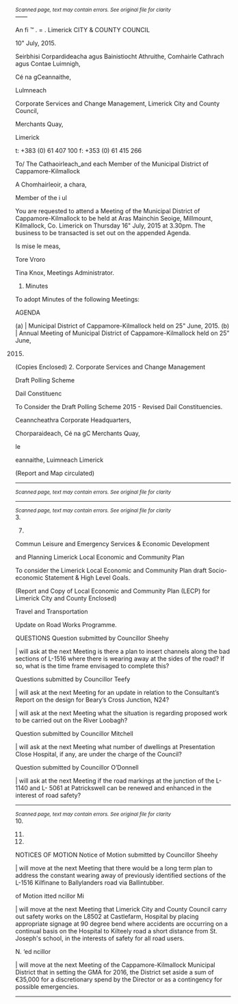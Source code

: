 *<small>Scanned page, text may contain errors. See original file for clarity</small>*  
_——_

An fi ™
. = .
Limerick
CITY & COUNTY
COUNCIL

10" July, 2015.

Seirbhisi Corpardideacha agus Bainistiocht Athruithe,
Comhairle Cathrach agus Contae Luimnigh,

Cé na gCeannaithe,

Lulmneach

Corporate Services and Change Management,
Limerick City and County Council,

Merchants Quay,

Limerick

t: +383 (0) 61 407 100
f: +353 (0) 61 415 266

To/ The Cathaoirleach_and each Member of the Municipal
District of Cappamore-Kilmallock

A Chomhairleoir, a chara,

Member of the
i ul

You are requested to attend a Meeting of the Municipal District of Cappamore-Kilmallock to be
held at Aras Mainchin Seoige, Millmount, Kilmallock, Co. Limerick on Thursday 16" July, 2015
at 3.30pm. The business to be transacted is set out on the appended Agenda.

Is mise le meas,

Tore Vroro

Tina Knox,
Meetings Administrator.

1. Minutes

To adopt Minutes of the following Meetings:

AGENDA

(a) | Municipal District of Cappamore-Kilmallock held on 25" June, 2015.
(b) | Annual Meeting of Municipal District of Cappamore-Kilmallock held on 25” June,

2015.
(Copies Enclosed)
2. Corporate Services and Change Management

Draft Polling Scheme

Dail Constituenc

To Consider the Draft Polling Scheme 2015 - Revised Dail Constituencies.

Ceanncheathra
Corporate Headquarters,

Chorparaideach, Cé na gC
Merchants Quay,

le

eannaithe, Luimneach
Limerick

(Report and Map circulated)

---
*<small>Scanned page, text may contain errors. See original file for clarity</small>*  

---
*<small>Scanned page, text may contain errors. See original file for clarity</small>*  
3.

7.

Commun Leisure and Emergency Services & Economic Development

and Planning
Limerick Local Economic and Community Plan

To consider the Limerick Local Economic and Community Plan draft Socio-economic
Statement & High Level Goals.

(Report and Copy of Local Economic and Community
Plan (LECP) for Limerick City and County Enclosed)

Travel and Transportation

Update on Road Works Programme.

QUESTIONS
Question submitted by Councillor Sheehy

| will ask at the next Meeting is there a plan to insert channels along the bad sections of
L-1516 where there is wearing away at the sides of the road? If so, what is the time
frame envisaged to complete this?

Questions submitted by Councillor Teefy

| will ask at the next Meeting for an update in relation to the Consultant’s Report on the
design for Beary’s Cross Junction, N24?

| will ask at the next Meeting what the situation is regarding proposed work to be carried
out on the River Loobagh?

Question submitted by Councillor Mitchell

| will ask at the next Meeting what number of dwellings at Presentation Close Hospital, if
any, are under the charge of the Council?

Question submitted by Councillor O’Donnell

| will ask at the next Meeting if the road markings at the junction of the L-1140 and L-
5061 at Patrickswell can be renewed and enhanced in the interest of road safety?

---
*<small>Scanned page, text may contain errors. See original file for clarity</small>*  
10.

11.

12.

NOTICES OF MOTION
Notice of Motion submitted by Councillor Sheehy

| will move at the next Meeting that there would be a long term plan to address the
constant wearing away of previously identified sections of the L-1516 Kilfinane to
Ballylanders road via Ballintubber.

of Motion itted ncillor Mi

| will move at the next Meeting that Limerick City and County Council carry out safety
works on the L8502 at Castlefarm, Hospital by placing appropriate signage at 90 degree
bend where accidents are occurring on a continual basis on the Hospital to Kilteely road
a short distance from St. Joseph's school, in the interests of safety for all road users.

N. ‘ed ncillor

| will move at the next Meeting of the Cappamore-Kilmallock Municipal District that in
setting the GMA for 2016, the District set aside a sum of €35,000 for a discretionary
spend by the Director or as a contingency for possible emergencies.

---
